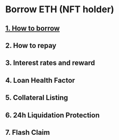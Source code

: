 # Borrow ETH (NFT holder)

## [1. How to borrow](1.-how-to-borrow.md)

## 2. How to repay

## 3. Interest rates and reward

## 4. Loan Health Factor

## 5. Collateral Listing

## 6. 24h Liquidation Protection

## 7. Flash Claim
